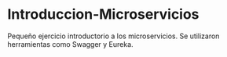 # Introduccion-Microservicios
Pequeño ejercicio introductorio a los microservicios. Se utilizaron herramientas como Swagger y Eureka.
